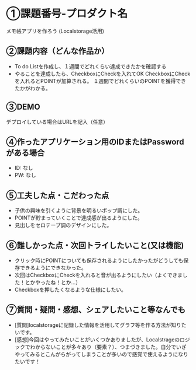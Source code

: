 # ①課題番号-プロダクト名

メモ帳アプリを作ろう (Localstorage活用)

## ②課題内容（どんな作品か）

- To do Listを作成し、１週間でどれくらい達成できたかを確認する
- やることを達成したら、CheckboxにCheckを入れてOK
CheckboxにCheckを入れるとPOINTが加算される。
１週間でどれくらいのPOINTを獲得できたかがわかる。

## ③DEMO

デプロイしている場合はURLを記入（任意）

## ④作ったアプリケーション用のIDまたはPasswordがある場合

- ID: なし
- PW: なし

## ⑤工夫した点・こだわった点

- 子供の興味を引くように背景を明るいポップ調にした。
- POINTが貯まっていくことで達成感が出るようにした。
- 見出しをセロテープ調のデザインにした。

## ⑥難しかった点・次回トライしたいこと(又は機能)

- クリック時にPOINTについても保存されるようにしたかったがどうしても保存できるようにできなかった。
- 次回はCheckboxにCheckを入れると音が出るようにしたい（よくできました！とかやったね！とか…）
- Checkboxを押したくなるような仕様にしたい。

## ⑦質問・疑問・感想、シェアしたいこと等なんでも

- [質問]localstorageに記録した情報を活用してグラフ等を作る方法が知りたいです。
- [感想]今回はやってみたいことがいくつかありましたが、Localstrageのロジックでわからないことが多々あり（要素？）、つまづきました。自分でいざやってみるとこんがらがってしまうことが多いので感覚で使えるようになりたいです！